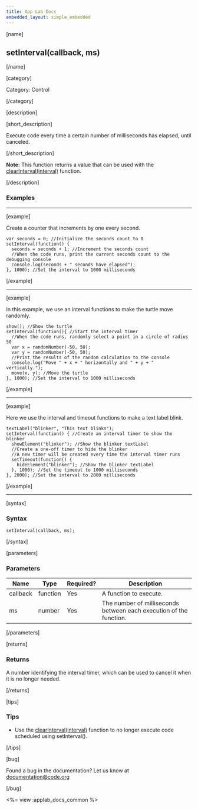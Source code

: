 ```yaml
---
title: App Lab Docs
embedded_layout: simple_embedded
---
```


[name]

## setInterval(callback, ms)

[/name]


[category]

Category: Control

[/category]

[description]

[short_description]

Execute code every time a certain number of milliseconds has elapsed, until canceled.

[/short_description]

**Note:** This function returns a value that can be used with the [clearInterval(interval)](/applab/docs/clearInterval) function.

[/description]

### Examples
____________________________________________________

[example]

Create a counter that increments by one every second.

```
var seconds = 0; //Initialize the seconds count to 0
setInterval(function() {
  seconds = seconds + 1; //Increment the seconds count
  //When the code runs, print the current seconds count to the debugging console
  console.log(seconds + " seconds have elapsed");
}, 1000); //Set the interval to 1000 milliseconds
```

[/example]

____________________________________________________

[example]

In this example, we use an interval functions to make the turtle move randomly.

```
show(); //Show the turtle
setInterval(function(){ //Start the interval timer
  //When the code runs, randomly select a point in a circle of radius 50
  var x = randomNumber(-50, 50);
  var y = randomNumber(-50, 50);
  //Print the results of the random calculation to the console
  console.log("Move " + x + " horizontally and " + y + " vertically.");
  move(x, y); //Move the turtle
}, 1000); //Set the interval to 1000 milliseconds
```


[/example]

____________________________________________________

[example]

Here we use the interval and timeout functions to make a text label blink.

```
textLabel("blinker", "This text blinks");
setInterval(function() { //Create an interval timer to show the blinker
  showElement("blinker"); //Show the blinker textLabel
  //Create a one-off timer to hide the blinker
  //A new timer will be created every time the interval timer runs
  setTimeout(function() {
    hideElement("blinker"); //Show the blinker textLabel
  }, 1000); //Set the timeout to 1000 milliseconds
}, 2000); //Set the interval to 2000 milliseconds
```

[/example]

____________________________________________________

[syntax]

### Syntax

```
setInterval(callback, ms);
```

[/syntax]

[parameters]

### Parameters

| Name  | Type | Required? | Description |
|-----------------|------|-----------|-------------|
| callback | function | Yes | A function to execute.  |
| ms | number | Yes | The number of milliseconds between each execution of the function.  |

[/parameters]

[returns]

### Returns
A number identifying the interval timer, which can be used to cancel it when it is no longer needed.

[/returns]

[tips]

### Tips
- Use the [clearInterval(interval)](/applab/docs/clearInterval) function to no longer execute code scheduled using setInterval().

[/tips]

[bug]

Found a bug in the documentation? Let us know at documentation@code.org

[/bug]

<%= view :applab_docs_common %>
